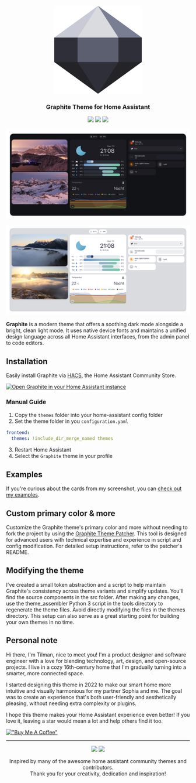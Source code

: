 <p align="center"><img src="https://raw.githubusercontent.com/TilmanGriesel/graphite/HEAD/docs/logo.png" width="240" alt="Logo Graphite Theme"/></p>
<h3 align="center">Graphite Theme for Home Assistant</h3>
<p align="center">
	<a href="https://my.home-assistant.io/redirect/hacs_repository/?owner=TilmanGriesel&repository=graphite&category=theme"><img src="https://img.shields.io/badge/hacs-default-blue?colorA=1F2229&colorB=5c5e70&style=for-the-badge"></a>
	<a href="https://github.com/tilmangriesel/graphite/stargazers"><img src="https://img.shields.io/github/stars/tilmangriesel/graphite?colorA=1F2229&colorB=5c5e70&style=for-the-badge"></a>
	<a href="https://github.com/tilmangriesel/graphite/issues"><img src="https://img.shields.io/github/issues/tilmangriesel/graphite?colorA=1F2229&colorB=5c5e70&style=for-the-badge"></a>
</p>

<p align="center"><img src="https://raw.githubusercontent.com/TilmanGriesel/graphite/HEAD/docs/screenshots/dark.png"/></p>
<p align="center"><img src="https://raw.githubusercontent.com/TilmanGriesel/graphite/HEAD/docs/screenshots/light.png"/></p>

**Graphite** is a modern theme that offers a soothing dark mode alongside a bright, clean light mode. It uses native device fonts and maintains a unified design language across all Home Assistant interfaces, from the admin panel to code editors.

## Installation
Easily install Graphite via [HACS](https://hacs.xyz/docs/use/), the Home Assistant Community Store.

[![Open Graphite in your Home Assistant instance](https://my.home-assistant.io/badges/hacs_repository.svg)](https://my.home-assistant.io/redirect/hacs_repository/?owner=TilmanGriesel&repository=graphite)

### Manual Guide
	
1. Copy the `themes` folder into your home-assistant config folder
1. Set the theme folder in you `configuration.yaml`

```yaml
frontend:
  themes: !include_dir_merge_named themes
```

3. Restart Home Assistant
4. Select the `Graphite` theme in your profile

## Examples

If you're curious about the cards from my screenshot, you can [check out my examples](https://github.com/TilmanGriesel/graphite/blob/main/examples/README.md).

## Custom primary color & more

Customize the Graphite theme's primary color and more without needing to fork the project by using the [Graphite Theme Patcher](https://github.com/TilmanGriesel/graphite/blob/main/extras/theme-patcher/README.md). This tool is designed for advanced users with technical expertise and experience in script and config modification. For detailed setup instructions, refer to the patcher's README.

## Modifying the theme

I've created a small token abstraction and a script to help maintain Graphite's consistency across theme variants and simplify updates. You'll find the source components in the src folder. After making any changes, use the theme_assembler Python 3 script in the tools directory to regenerate the theme files. Avoid directly modifying the files in the themes directory. This setup can also serve as a great starting point for building your own themes in no time.

## Personal note

Hi there, I'm Tilman, nice to meet you! I'm a product designer and software engineer with a love for blending technology, art, design, and open-source projects. I live in a cozy 16th-century home that I'm gradually turning into a smarter, more connected space.

I started designing this theme in 2022 to make our smart home more intuitive and visually harmonious for my partner Sophia and me. The goal was to create an experience that's both user-friendly and aesthetically pleasing, without needing extra complexity or plugins.

I hope this theme makes your Home Assistant experience even better! If you love it, leaving a star would mean a lot and help others find it too.

[!["Buy Me A Coffee"](https://www.buymeacoffee.com/assets/img/custom_images/yellow_img.png)](https://www.buymeacoffee.com/griesel)

---

<p align="center">
	<a href="https://github.com/TilmanGriesel/graphite/actions/workflows/theme-verification.yaml"><img src="https://img.shields.io/github/actions/workflow/status/tilmangriesel/graphite/theme-verification.yaml?style=for-the-badge&label=Verification"></a>
	<a href="https://github.com/TilmanGriesel/graphite/actions/workflows/HACS_Action.yml"><img src="https://img.shields.io/github/actions/workflow/status/tilmangriesel/graphite/HACS_Action.yml?style=for-the-badge&label=HACS"></a>
</p>

<p align="center">
Inspired by many of the awesome home assistant community themes and contributors.<br>Thank you for your creativity, dedication and inspiration!
</p>
